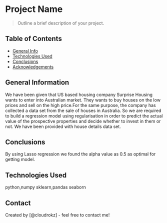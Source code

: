 # Project Name
> Outline a brief description of your project.


## Table of Contents
* [General Info](#general-information)
* [Technologies Used](#technologies-used)
* [Conclusions](#conclusions)
* [Acknowledgements](#acknowledgements)

<!-- You can include any other section that is pertinent to your problem -->

## General Information
We have been given that US based housing company Surprise Housing wants to enter into Australian market. They wants to buy houses on the low prices and sell on the high price.For the same purpose, the company has collected a data set from the sale of houses in Australia. So we are required to build a regression model using regularisation in order to predict the actual value of the prospective properties and decide whether to invest in them or not.
We have been provided with house details data set.

<!-- You don't have to answer all the questions - just the ones relevant to your project. -->

## Conclusions
By using Lasso regression we found the alpha value as 0.5 as optimal for getting model.

<!-- You don't have to answer all the questions - just the ones relevant to your project. -->


## Technologies Used
python,numpy
sklearn,pandas
seaborn


## Contact
Created by [@cloudrokz] - feel free to contact me!


<!-- Optional -->
<!-- ## License -->
<!-- This project is open source and available under the [... License](). -->

<!-- You don't have to include all sections - just the one's relevant to your project -->